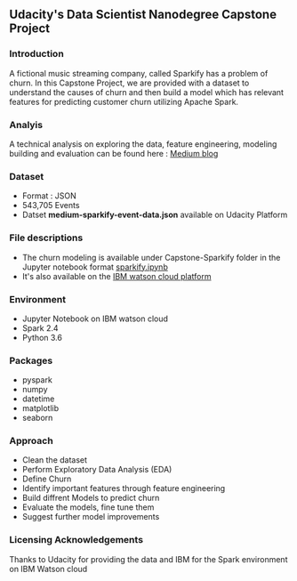 
## Udacity's Data Scientist Nanodegree Capstone Project

### Introduction 

A fictional music streaming company, called Sparkify has a problem of churn. In this Capstone Project, we are provided with a dataset to understand the causes of churn and then build a model which has relevant features for predicting customer churn utilizing Apache Spark.

### Analyis
A technical analysis on exploring the data, feature engineering, modeling building and evaluation can be found here : [Medium blog](https://medium.com/@adiithya.h/predicting-customer-churn-with-spark-d899fbe0fd9)

### Dataset 
* Format : JSON
* 543,705 Events 
* Datset **medium-sparkify-event-data.json** available on Udacity Platform

### File descriptions 
* The churn modeling is available under Capstone-Sparkify folder in the Jupyter notebook format [sparkify.ipynb](https://github.com/TensorAdy/udacity_dsnd/blob/master/Capstone-Sparkify/sparkify.ipynb)
* It's also available on the [IBM watson cloud platform](https://dataplatform.cloud.ibm.com/analytics/notebooks/v2/5a014afb-4d6c-47fa-8b3d-f8a044fb9db2/view?access_token=20dc97d2323d16aec720b08962f1cbbeea906c4aa0cdcac2816986b89b03c79f)

### Environment 
* Jupyter Notebook on IBM watson cloud 
* Spark 2.4
* Python 3.6

### Packages 
* pyspark
* numpy
* datetime
* matplotlib
* seaborn

### Approach 

* Clean the dataset 
* Perform Exploratory Data Analysis (EDA) 
* Define Churn 
* Identify important features through feature engineering 
* Build diffrent Models to predict churn 
* Evaluate the models, fine tune them
* Suggest further model improvements 

### Licensing Acknowledgements 
Thanks to Udacity for providing the data and IBM for the Spark environment on IBM Watson cloud 

